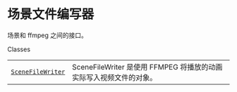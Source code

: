 # 场景文件编写器

场景和 ffmpeg 之间的接口。

Classes

|||
|-|-|
[`SceneFileWriter`]()|SceneFileWriter 是使用 FFMPEG 将播放的动画实际写入视频文件的对象。
